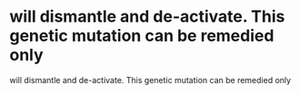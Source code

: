 # will dismantle and de-activate. This genetic mutation can be remedied only

will dismantle and de-activate. This genetic mutation can be remedied only